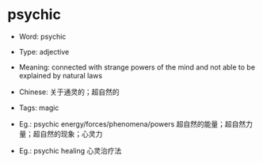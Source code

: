 # psychic

- Word: psychic

- Type: adjective
- Meaning: connected with strange powers of the mind and not able to be explained by natural laws
- Chinese: 关于通灵的；超自然的
- Tags: magic
- Eg.: psychic energy/forces/phenomena/powers 超自然的能量；超自然力量；超自然的现象；心灵力
- Eg.: psychic healing 心灵治疗法

